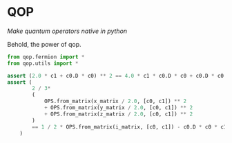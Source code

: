 # QOP
*Make quantum operators native in python*

Behold, the power of qop.

```python
from qop.fermion import *
from qop.utils import *

assert (2.0 * c1 + c0.D * c0) ** 2 == 4.0 * c1 * c0.D * c0 + c0.D * c0
assert (
        2 / 3* 
        (
            OPS.from_matrix(x_matrix / 2.0, [c0, c1]) ** 2
            + OPS.from_matrix(y_matrix / 2.0, [c0, c1]) ** 2
            + OPS.from_matrix(z_matrix / 2.0, [c0, c1]) ** 2
        )
        == 1 / 2 * OPS.from_matrix(i_matrix, [c0, c1]) - c0.D * c0 * c1.D * c1
    )
```
